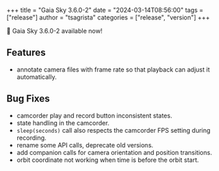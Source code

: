 +++
title = "Gaia Sky 3.6.0-2"
date = "2024-03-14T08:56:00"
tags = ["release"]
author = "tsagrista"
categories = ["release", "version"]
+++

📢 Gaia Sky 3.6.0-2 available now!

<!--more-->


## Features
- annotate camera files with frame rate so that playback can adjust it automatically. 

## Bug Fixes
- camcorder play and record button inconsistent states.
- state handling in the camcorder.
- `sleep(seconds)` call also respects the camcorder FPS setting during recording.
- rename some API calls, deprecate old versions.
- add companion calls for camera orientation and position transitions.
- orbit coordinate not working when time is before the orbit start.
